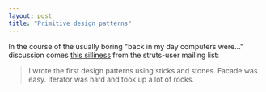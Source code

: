 ```yaml
---
layout: post
title: "Primitive design patterns"
---
```




In the course of the usually boring "back in my day computers were..." discussion comes <a href="http://nagoya.apache.org/eyebrowse/ReadMsg?listName=struts-user@jakarta.apache.org&msgNo=67051">this silliness</a> from the struts-user mailing list:

<blockquote>I wrote the first design patterns using sticks and stones.
Facade was easy. Iterator was hard and took up a lot of rocks.</blockquote>


